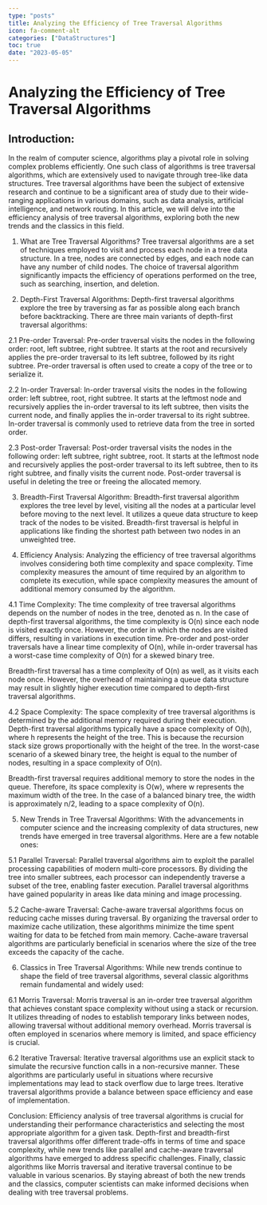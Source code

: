 ```yaml
---
type: "posts"
title: Analyzing the Efficiency of Tree Traversal Algorithms
icon: fa-comment-alt
categories: ["DataStructures"]
toc: true
date: "2023-05-05"
---
```




# Analyzing the Efficiency of Tree Traversal Algorithms

## Introduction:
In the realm of computer science, algorithms play a pivotal role in solving complex problems efficiently. One such class of algorithms is tree traversal algorithms, which are extensively used to navigate through tree-like data structures. Tree traversal algorithms have been the subject of extensive research and continue to be a significant area of study due to their wide-ranging applications in various domains, such as data analysis, artificial intelligence, and network routing. In this article, we will delve into the efficiency analysis of tree traversal algorithms, exploring both the new trends and the classics in this field.

1. What are Tree Traversal Algorithms?
Tree traversal algorithms are a set of techniques employed to visit and process each node in a tree data structure. In a tree, nodes are connected by edges, and each node can have any number of child nodes. The choice of traversal algorithm significantly impacts the efficiency of operations performed on the tree, such as searching, insertion, and deletion.

2. Depth-First Traversal Algorithms:
Depth-first traversal algorithms explore the tree by traversing as far as possible along each branch before backtracking. There are three main variants of depth-first traversal algorithms:

2.1 Pre-order Traversal:
Pre-order traversal visits the nodes in the following order: root, left subtree, right subtree. It starts at the root and recursively applies the pre-order traversal to its left subtree, followed by its right subtree. Pre-order traversal is often used to create a copy of the tree or to serialize it.

2.2 In-order Traversal:
In-order traversal visits the nodes in the following order: left subtree, root, right subtree. It starts at the leftmost node and recursively applies the in-order traversal to its left subtree, then visits the current node, and finally applies the in-order traversal to its right subtree. In-order traversal is commonly used to retrieve data from the tree in sorted order.

2.3 Post-order Traversal:
Post-order traversal visits the nodes in the following order: left subtree, right subtree, root. It starts at the leftmost node and recursively applies the post-order traversal to its left subtree, then to its right subtree, and finally visits the current node. Post-order traversal is useful in deleting the tree or freeing the allocated memory.

3. Breadth-First Traversal Algorithm:
Breadth-first traversal algorithm explores the tree level by level, visiting all the nodes at a particular level before moving to the next level. It utilizes a queue data structure to keep track of the nodes to be visited. Breadth-first traversal is helpful in applications like finding the shortest path between two nodes in an unweighted tree.

4. Efficiency Analysis:
Analyzing the efficiency of tree traversal algorithms involves considering both time complexity and space complexity. Time complexity measures the amount of time required by an algorithm to complete its execution, while space complexity measures the amount of additional memory consumed by the algorithm.

4.1 Time Complexity:
The time complexity of tree traversal algorithms depends on the number of nodes in the tree, denoted as n. In the case of depth-first traversal algorithms, the time complexity is O(n) since each node is visited exactly once. However, the order in which the nodes are visited differs, resulting in variations in execution time. Pre-order and post-order traversals have a linear time complexity of O(n), while in-order traversal has a worst-case time complexity of O(n) for a skewed binary tree.

Breadth-first traversal has a time complexity of O(n) as well, as it visits each node once. However, the overhead of maintaining a queue data structure may result in slightly higher execution time compared to depth-first traversal algorithms.

4.2 Space Complexity:
The space complexity of tree traversal algorithms is determined by the additional memory required during their execution. Depth-first traversal algorithms typically have a space complexity of O(h), where h represents the height of the tree. This is because the recursion stack size grows proportionally with the height of the tree. In the worst-case scenario of a skewed binary tree, the height is equal to the number of nodes, resulting in a space complexity of O(n).

Breadth-first traversal requires additional memory to store the nodes in the queue. Therefore, its space complexity is O(w), where w represents the maximum width of the tree. In the case of a balanced binary tree, the width is approximately n/2, leading to a space complexity of O(n).

5. New Trends in Tree Traversal Algorithms:
With the advancements in computer science and the increasing complexity of data structures, new trends have emerged in tree traversal algorithms. Here are a few notable ones:

5.1 Parallel Traversal:
Parallel traversal algorithms aim to exploit the parallel processing capabilities of modern multi-core processors. By dividing the tree into smaller subtrees, each processor can independently traverse a subset of the tree, enabling faster execution. Parallel traversal algorithms have gained popularity in areas like data mining and image processing.

5.2 Cache-aware Traversal:
Cache-aware traversal algorithms focus on reducing cache misses during traversal. By organizing the traversal order to maximize cache utilization, these algorithms minimize the time spent waiting for data to be fetched from main memory. Cache-aware traversal algorithms are particularly beneficial in scenarios where the size of the tree exceeds the capacity of the cache.

6. Classics in Tree Traversal Algorithms:
While new trends continue to shape the field of tree traversal algorithms, several classic algorithms remain fundamental and widely used:

6.1 Morris Traversal:
Morris traversal is an in-order tree traversal algorithm that achieves constant space complexity without using a stack or recursion. It utilizes threading of nodes to establish temporary links between nodes, allowing traversal without additional memory overhead. Morris traversal is often employed in scenarios where memory is limited, and space efficiency is crucial.

6.2 Iterative Traversal:
Iterative traversal algorithms use an explicit stack to simulate the recursive function calls in a non-recursive manner. These algorithms are particularly useful in situations where recursive implementations may lead to stack overflow due to large trees. Iterative traversal algorithms provide a balance between space efficiency and ease of implementation.

Conclusion:
Efficiency analysis of tree traversal algorithms is crucial for understanding their performance characteristics and selecting the most appropriate algorithm for a given task. Depth-first and breadth-first traversal algorithms offer different trade-offs in terms of time and space complexity, while new trends like parallel and cache-aware traversal algorithms have emerged to address specific challenges. Finally, classic algorithms like Morris traversal and iterative traversal continue to be valuable in various scenarios. By staying abreast of both the new trends and the classics, computer scientists can make informed decisions when dealing with tree traversal problems.